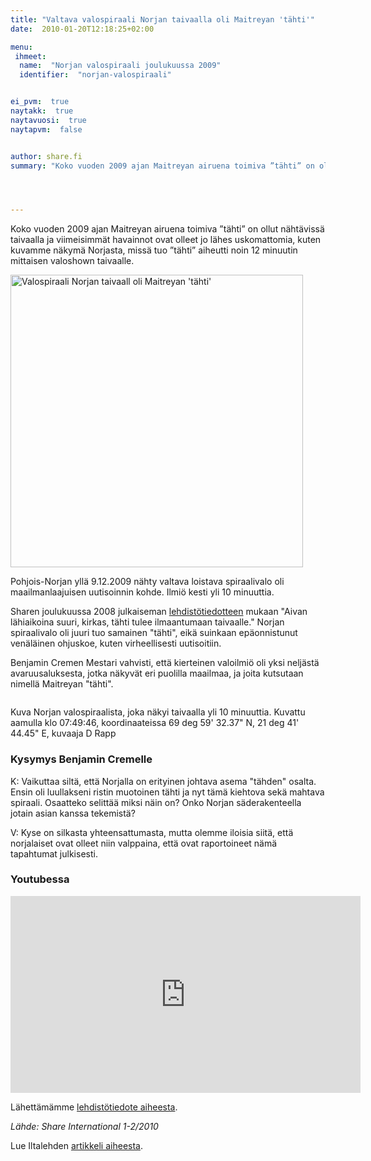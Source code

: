 ```yaml
---
title: "Valtava valospiraali Norjan taivaalla oli Maitreyan 'tähti'"
date:  2010-01-20T12:18:25+02:00

menu:
 ihmeet:
  name:  "Norjan valospiraali joulukuussa 2009"
  identifier:  "norjan-valospiraali"


ei_pvm:  true
naytakk:  true
naytavuosi:  true
naytapvm:  false


author: share.fi
summary: "Koko vuoden 2009 ajan Maitreyan airuena toimiva ”tähti” on ollut nähtävissä taivaalla ja viimeisimmät havainnot ovat olleet jo lähes uskomattomia, kuten kuvamme näkymä Norjasta, missä tuo ”tähti” aiheutti noin 12 minuutin mittaisen valoshown taivaalle."




---
```

<p class="alustus">Koko vuoden 2009 ajan Maitreyan airuena toimiva ”tähti” on ollut nähtävissä taivaalla ja viimeisimmät havainnot ovat olleet jo lähes uskomattomia, kuten kuvamme näkymä Norjasta, missä tuo ”tähti” aiheutti noin 12 minuutin mittaisen valoshown taivaalle.</p>

<p class="alignright"><img src="https://sharefi-cdn.sirv.com/sharefi/norjan-spiraali.webp" width="468" alt="Valospiraali Norjan taivaall oli Maitreyan 'tähti'" /></p>

<p>Pohjois-Norjan yllä 9.12.2009 nähty valtava loistava spiraalivalo oli maailmanlaajuisen uutisoinnin kohde. Ilmiö kesti yli 10 minuuttia.</p>
<p>Sharen joulukuussa 2008 julkaiseman <a href="/lehdistolle/lehdistotiedote-maitreyan-tahti-on-joulun-ihme/">lehdistötiedotteen</a> mukaan "Aivan lähiaikoina suuri, kirkas, tähti tulee ilmaantumaan taivaalle." Norjan spiraalivalo oli juuri tuo samainen "tähti", eikä suinkaan epäonnistunut venäläinen ohjuskoe, kuten virheellisesti uutisoitiin.</p>

<p>Benjamin Cremen Mestari vahvisti, että kierteinen valoilmiö oli yksi neljästä avaruusaluksesta, jotka näkyvät eri puolilla maailmaa, ja joita kutsutaan nimellä Maitreyan "tähti".</p>


<img class="Sirv" data-src="https://sharefi-cdn.sirv.com/sharefi/norjan-valospiraali-2009-12-09-kuvaaja_D_Rapp-lores.jpg?text.0.text=Kuvattu%20klo%2007%3A49%3A46%2C%0Akoordinaateissa%2069%20deg%2059'%2032.37%22%20N%2C%2021%20deg%2041'%2044.45%22%20E&text.0.size=95" />
<p>Kuva Norjan valospiraalista, joka näkyi taivaalla yli 10 minuuttia. Kuvattu aamulla klo 07:49:46, koordinaateissa 69 deg 59' 32.37" N, 21 deg 41' 44.45" E, kuvaaja D Rapp</p>
<h3>Kysymys Benjamin Cremelle</h3>
<div class="qna">
<p class="qna-q">K: Vaikuttaa siltä, että Norjalla on erityinen johtava asema "tähden" osalta. Ensin oli luullakseni ristin muotoinen tähti ja nyt tämä kiehtova sekä mahtava spiraali. Osaatteko selittää miksi näin on? Onko Norjan säderakenteella jotain asian kanssa tekemistä?</p>
<p>V: Kyse on silkasta yhteensattumasta, mutta olemme iloisia siitä, että norjalaiset ovat olleet niin valppaina, että ovat raportoineet nämä tapahtumat julkisesti.</p>

<h3>Youtubessa</h3>
<iframe width="560" height="315" src="https://www.youtube.com/embed/zsiSirIq4SA" frameborder="0" allow="autoplay; encrypted-media" allowfullscreen></iframe>

<p>Lähettämämme <a href="/lehdistolle/lehdistotiedote-spiraalivalo-norjan-ylla-on-maitreyan-julkisuuteen-tulon-airuena-toimiva-tahti/">lehdistötiedote aiheesta</a>.</p>
<p><em>Lähde: Share International 1-2/2010</em></p>
<p>Lue Iltalehden&nbsp;<a href="https://www.iltalehti.fi/ulkomaat/2009120910753269_ul.shtml" target="_blank" class="external" rel="nofollow">artikkeli aiheesta</a>.</p>